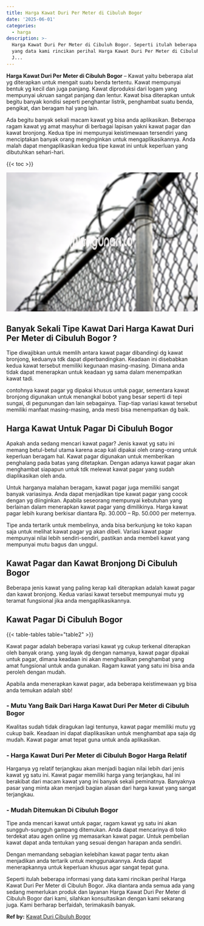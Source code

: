 ```yaml
---
title: Harga Kawat Duri Per Meter di Cibuluh Bogor
date: '2025-06-01'
categories:
  - harga
description: >-
  Harga Kawat Duri Per Meter di Cibuluh Bogor. Seperti itulah beberapa informasi
  yang data kami rincikan perihal Harga Kawat Duri Per Meter di Cibuluh Bogor.
  J...
---
```


**Harga Kawat Duri Per Meter di Cibuluh Bogor** – Kawat yaitu beberapa alat yg diterapkan untuk mengait suatu benda tertentu. Kawat mempunyai bentuk yg kecil dan juga panjang. Kawat diproduksi dari logam yang mempunyai ukruan sangat panjang dan lentur. Kawat bisa diterapkan untuk begitu banyak kondisi seperti penghantar listrik, penghambat suatu benda, pengikat, dan beragam hal yang lain.

Ada begitu banyak sekali macam kawat yg bisa anda aplikasikan. Beberapa ragam kawat yg amat masyhur di berbagai lapisan yakni kawat pagar dan kawat bronjong. Kedua tipe ini mempunyai keistimewaan tersendiri yang menciptakan banyak orang menginginkan untuk mengaplikasikannya. Anda malah dapat mengaplikasikan kedua tipe kawat ini untuk keperluan yang dibutuhkan sehari-hari.

{{< toc >}}

![Harga Kawat Duri Per Meter di Cibuluh Bogor](/images/jual-kawat-murah01.png)

## Banyak Sekali Tipe Kawat Dari Harga Kawat Duri Per Meter di Cibuluh Bogor ?

Tipe diwajibkan untuk memlih antara kawat pagar dibandingi dg kawat bronjong, keduanya tdk dapat diperbandingkan. Keadaan ini disebabkan kedua kawat tersebut memiliki kegunaan masing-masing. Dimana anda tidak dapat menerapkan untuk keadaan yg sama dalam menempatkan kawat tadi.

contohnya kawat pagar yg dipakai khusus untuk pagar, sementara kawat bronjong digunakan untuk menangkal bobot yang besar seperti di tepi sungai, di pegunungan dan lain sebagainya. Tiap-tiap variasi kawat tersebut memiliki manfaat masing-masing, anda mesti bisa menempatkan dg baik.

## Harga Kawat Untuk Pagar Di Cibuluh Bogor

Apakah anda sedang mencari kawat pagar? Jenis kawat yg satu ini memang betul-betul utama karena acap kali dipakai oleh orang-orang untuk keperluan beragam hal. Kawat pagar digunakan untuk memberikan penghalang pada batas yang ditetapkan. Dengan adanya kawat pagar akan menghambat siapapun untuk tdk melewat kawat pagar yang sudah diaplikasikan oleh anda.

Untuk harganya malahan beragam, kawat pagar juga memiliki sangat banyak variasinya. Anda dapat menjadikan tipe kawat pagar yang cocok dengan yg diinginkan. Apabila seseorang mempunyai kebutuhan yang berlainan dalam menerapkan kawat pagar yang dimilikinya. Harga kawat pagar lebih kurang berkisar diantara Rp. 30.000 – Rp. 50.000 per meternya.

Tipe anda tertarik untuk membelinya, anda bisa berkunjung ke toko kapan saja untuk melihat kawat pagar yg akan dibeli. Variasi kawat pagar mempunyai nilai lebih sendiri-sendiri, pastikan anda membeli kawat yang mempunyai mutu bagus dan unggul.

## Kawat Pagar dan Kawat Bronjong Di Cibuluh Bogor

Beberapa jenis kawat yang paling kerap kali diterapkan adalah kawat pagar dan kawat bronjong. Kedua variasi kawat tersebut mempunyai mutu yg teramat fungsional jika anda mengaplikasikannya.

## Kawat Pagar Di Cibuluh Bogor

{{< table-tables table="table2" >}}

Kawat pagar adalah beberapa variasi kawat yg cukup terkenal diterapkan oleh banyak orang. yang layak dg dengan namanya, kawat pagar dipakai untuk pagar, dimana keadaan ini akan menghasilkan penghambat yang amat fungsional untuk anda gunakan. Ragam kawat yang satu ini bisa anda peroleh dengan mudah.

Apabila anda menerapkan kawat pagar, ada beberapa keistimewaan yg bisa anda temukan adalah sbb!

### \- Mutu Yang Baik Dari Harga Kawat Duri Per Meter di Cibuluh Bogor

Kwalitas sudah tidak diragukan lagi tentunya, kawat pagar memiliki mutu yg cukup baik. Keadaan ini dapat diaplikasikan untuk menghambat apa saja dg mudah. Kawat pagar amat tepat guna untuk anda aplikasikan.

### \- Harga Kawat Duri Per Meter di Cibuluh Bogor Harga Relatif

Harganya yg relatif terjangkau akan menjadi bagian nilai lebih dari jenis kawat yg satu ini. Kawat pagar memiliki harga yang terjangkau, hal ini berakibat dari macam kawat yang ini banyak sekali peminatnya. Banyaknya pasar yang minta akan menjadi bagian alasan dari harga kawat yang sangat terjangkau.

### \- Mudah Ditemukan Di Cibuluh Bogor

Tipe anda mencari kawat untuk pagar, ragam kawat yg satu ini akan sungguh-sungguh gampang ditemukan. Anda dapat mencarinya di toko terdekat atau agen online yg memasarkan kawat pagar. Untuk pembelian kawat dapat anda tentukan yang sesuai dengan harapan anda sendiri.

Dengan memandang sebagian kelebihan kawat pagar tentu akan menjadikan anda tertarik untuk menggunakannya. Anda dapat menerapkannya untuk keperluan khusus agar sangat tepat guna.

Seperti itulah beberapa informasi yang data kami rincikan perihal Harga Kawat Duri Per Meter di Cibuluh Bogor. Jika diantara anda semua ada yang sedang memerlukan produk dan layanan Harga Kawat Duri Per Meter di Cibuluh Bogor dari kami, silahkan konsultasikan dengan kami sekarang juga. Kami berharap berfaidah, terimakasih banyak.

**Ref by:** [Kawat Duri Cibuluh Bogor](https://id.wikipedia.org/wiki/Kawat)
